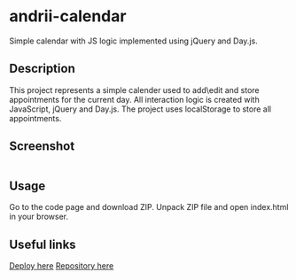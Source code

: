 # andrii-calendar

  Simple calendar with JS logic implemented using jQuery and Day.js. 

## Description

This project represents a simple calender used to add\edit and store appointments for the current day.
All interaction logic is created with JavaScript, jQuery and Day.js.
The project uses localStorage to store all appointments.

## Screenshot

![]()

## Usage

Go to the code page and download ZIP.
Unpack ZIP file and open index.html in your browser.

## Useful links
[Deploy here]()
[Repository here]()
